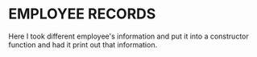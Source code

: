 EMPLOYEE RECORDS
=======================

Here I took different employee's information and put it into a constructor function and had it print out that information.
